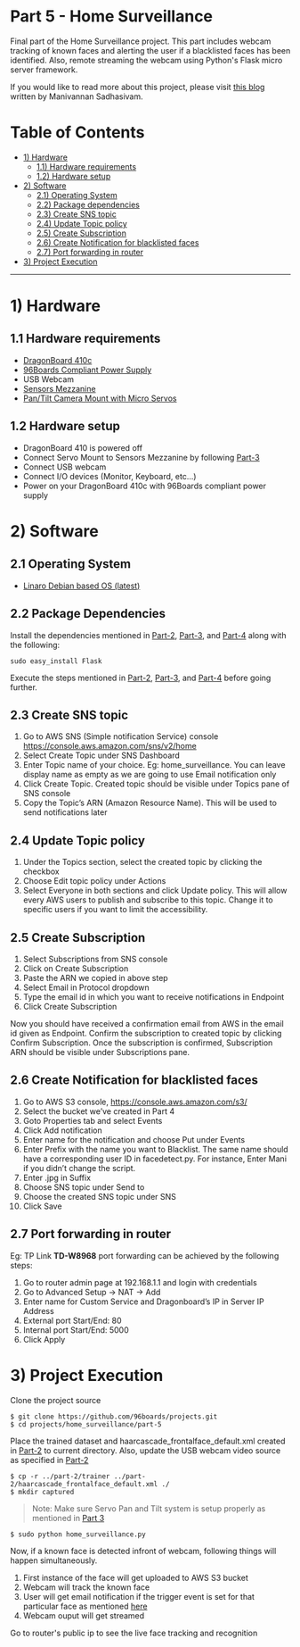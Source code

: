 # Part 5 - Home Surveillance

Final part of the Home Surveillance project. This part includes webcam tracking of known faces and alerting the user if a 
blacklisted faces has been identified. Also, remote streaming the webcam using Python's Flask micro server framework.

If you would like to read more about this project, please visit [this blog](http://www.96boards.org/blog/part-5-home-surveillance-project-96boards/) written by Manivannan Sadhasivam.

# Table of Contents

- [1) Hardware](#1-hardware)
   - [1.1) Hardware requirements](#11-hardware-requirements)
   - [1.2) Hardware setup](#12-hardware-setup)
- [2) Software](#2-software)   
   - [2.1) Operating System](#21-operating-system)
   - [2.2) Package dependencies](#22-package-dependencies)
   - [2.3) Create SNS topic](#23-create-sns-topic)
   - [2.4) Update Topic policy](#24-update-topic-policy)
   - [2.5) Create Subscription](#25-create-subscription)
   - [2.6) Create Notification for blacklisted faces](#26-create-notification-for-blacklisted-faces)
   - [2.7) Port forwarding in router](#27-port-forwarding-in-router)
- [3) Project Execution](#3-project-execution)

***

# 1) Hardware

## 1.1 Hardware requirements

- [DragonBoard 410c](http://www.96boards.org/product/dragonboard410c/)
- [96Boards Compliant Power Supply](http://www.96boards.org/product/power/)
- USB Webcam
- [Sensors Mezzanine](http://www.96boards.org/product/sensors-mezzanine/)
- [Pan/Tilt Camera Mount with Micro Servos](https://www.arrow.com/en/products/1967/adafruit-industries)

## 1.2 Hardware setup

- DragonBoard 410 is powered off
- Connect Servo Mount to Sensors Mezzanine by following [Part-3](../part-3)
- Connect USB webcam
- Connect I/O devices (Monitor, Keyboard, etc...)
- Power on your DragonBoard 410c with 96Boards compliant power supply

# 2) Software

## 2.1 Operating System

- [Linaro Debian based OS (latest)](https://github.com/96boards/documentation/blob/master/ConsumerEdition/DragonBoard-410c/Downloads/Debian.md)

## 2.2 Package Dependencies

Install the dependencies mentioned in [Part-2](../part-2), [Part-3](../part-3), and [Part-4](../part-4) 
along with the following:

```shell
sudo easy_install Flask
```
Execute the steps mentioned in [Part-2](../part-2), [Part-3](../part-3), and [Part-4](../part-4) before going further.

## 2.3 Create SNS topic
	
1. Go to AWS SNS (Simple notification Service) console https://console.aws.amazon.com/sns/v2/home 
2. Select Create Topic under SNS Dashboard
3. Enter Topic name of your choice. Eg: home_surveillance. You can leave display name as empty as we are going to use Email notification only
4. Click Create Topic. Created topic should be visible under Topics pane of SNS console
5. Copy the Topic’s ARN (Amazon Resource Name). This will be used to send notifications later
 
## 2.4 Update Topic policy
 
1. Under the Topics section, select the created topic by clicking the checkbox
2. Choose Edit topic policy under Actions
3. Select Everyone in both sections and click Update policy. This will allow every AWS users to publish and subscribe to this topic. Change it to specific users if you want to limit the accessibility.
 
## 2.5 Create Subscription
 
1. Select Subscriptions from SNS console
2. Click on Create Subscription
3. Paste the ARN we copied in above step
4. Select Email in Protocol dropdown
5. Type the email id in which you want to receive notifications in Endpoint
6. Click Create Subscription
 
Now you should have received a confirmation email from AWS in the email id given as Endpoint. Confirm the subscription to created topic by clicking Confirm Subscription. Once the subscription is confirmed, Subscription ARN should be visible under Subscriptions pane.
 
## 2.6 Create Notification for blacklisted faces
 
1. Go to AWS S3 console, https://console.aws.amazon.com/s3/ 
2. Select the bucket we’ve created in Part 4
3. Goto Properties tab and select Events
4. Click Add notification 
5. Enter name for the notification and choose Put under Events
6. Enter Prefix with the name you want to Blacklist. The same name should have a corresponding user ID in facedetect.py. For instance, Enter Mani if you didn’t change the script.
7. Enter .jpg in Suffix
8. Choose SNS topic under Send to
9. Choose the created SNS topic under SNS
10. Click Save

## 2.7 Port forwarding in router

Eg: TP Link **TD-W8968** port forwarding can be achieved by the following steps:
 
1. Go to router admin page at 192.168.1.1 and login with credentials
2. Go to Advanced Setup -> NAT -> Add
3. Enter name for Custom Service and Dragonboard’s IP in Server IP Address
4. External port Start/End: 80
5. Internal port Start/End: 5000
6. Click Apply

# 3) Project Execution

Clone the project source

```shell
$ git clone https://github.com/96boards/projects.git
$ cd projects/home_surveillance/part-5
```
Place the trained dataset and haarcascade_frontalface_default.xml created in [Part-2](../part-2) to current directory. Also, update the USB webcam video source as specified in [Part-2](../part-2/README.md#31-creating-dataset)

```shell
$ cp -r ../part-2/trainer ../part-2/haarcascade_frontalface_default.xml ./
$ mkdir captured
```
> Note: Make sure Servo Pan and Tilt system is setup properly as mentioned in [Part 3](../part-3)

```shell
$ sudo python home_surveillance.py
``` 
Now, if a known face is detected infront of webcam, following things will happen simultaneously.

1. First instance of the face will get uploaded to AWS S3 bucket
2. Webcam will track the known face
3. User will get email notification if the trigger event is set for that particular face as mentioned [here](#26-create-notification-for-blacklisted-faces)
4. Webcam ouput will get streamed 

Go to router's public ip to see the live face tracking and recognition
